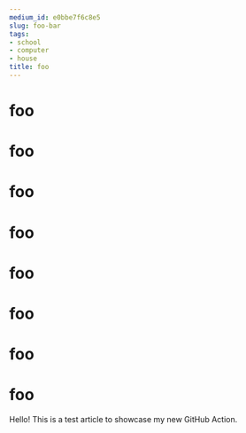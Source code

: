 ```yaml
---
medium_id: e0bbe7f6c8e5
slug: foo-bar
tags:
- school
- computer
- house
title: foo
---
```


# foo
# foo
# foo
# foo
# foo
# foo
# foo
# foo
Hello! This is a test article to showcase my new GitHub Action.